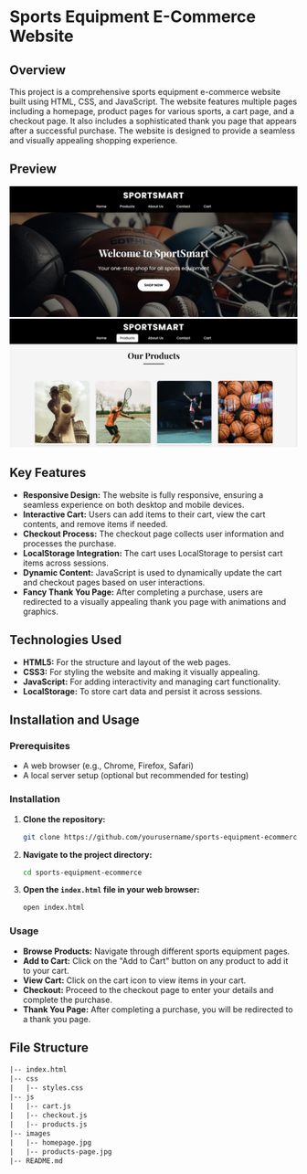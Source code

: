# Sports Equipment E-Commerce Website

## Overview
This project is a comprehensive sports equipment e-commerce website built using HTML, CSS, and JavaScript. The website features multiple pages including a homepage, product pages for various sports, a cart page, and a checkout page. It also includes a sophisticated thank you page that appears after a successful purchase. The website is designed to provide a seamless and visually appealing shopping experience.

## Preview
![Homepage Preview](./images/homepage.jpg)
![Products Page Preview](./images/products-page.jpg)

## Key Features
- **Responsive Design:** The website is fully responsive, ensuring a seamless experience on both desktop and mobile devices.
- **Interactive Cart:** Users can add items to their cart, view the cart contents, and remove items if needed.
- **Checkout Process:** The checkout page collects user information and processes the purchase.
- **LocalStorage Integration:** The cart uses LocalStorage to persist cart items across sessions.
- **Dynamic Content:** JavaScript is used to dynamically update the cart and checkout pages based on user interactions.
- **Fancy Thank You Page:** After completing a purchase, users are redirected to a visually appealing thank you page with animations and graphics.

## Technologies Used
- **HTML5:** For the structure and layout of the web pages.
- **CSS3:** For styling the website and making it visually appealing.
- **JavaScript:** For adding interactivity and managing cart functionality.
- **LocalStorage:** To store cart data and persist it across sessions.

## Installation and Usage

### Prerequisites
- A web browser (e.g., Chrome, Firefox, Safari)
- A local server setup (optional but recommended for testing)

### Installation
1. **Clone the repository:**
    ```bash
    git clone https://github.com/yourusername/sports-equipment-ecommerce.git
    ```
2. **Navigate to the project directory:**
    ```bash
    cd sports-equipment-ecommerce
    ```
3. **Open the `index.html` file in your web browser:**
    ```bash
    open index.html
    ```

### Usage
- **Browse Products:** Navigate through different sports equipment pages.
- **Add to Cart:** Click on the "Add to Cart" button on any product to add it to your cart.
- **View Cart:** Click on the cart icon to view items in your cart.
- **Checkout:** Proceed to the checkout page to enter your details and complete the purchase.
- **Thank You Page:** After completing a purchase, you will be redirected to a thank you page.

## File Structure
```plaintext
|-- index.html
|-- css
|   |-- styles.css
|-- js
|   |-- cart.js
|   |-- checkout.js
|   |-- products.js
|-- images
|   |-- homepage.jpg
|   |-- products-page.jpg
|-- README.md
